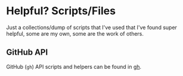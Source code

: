 # Helpful? Scripts/Files
Just a collections/dump of scripts that I've used that I've found super helpful, some are my own, some are the work of others.

## GitHub API
GitHub (`gh`) API scripts and helpers can be found in [gh](/gh).
